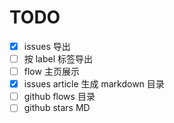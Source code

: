 # TODO

- [x] issues 导出
- [ ] 按 label 标签导出
- [ ] flow 主页展示
- [x] issues article 生成 markdown 目录
- [ ] github flows 目录
- [ ] github stars MD
